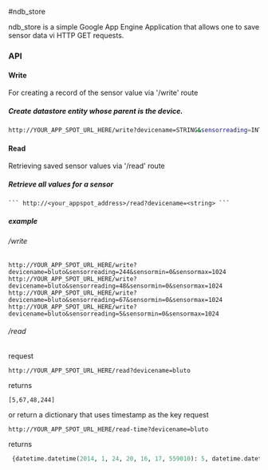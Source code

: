 #ndb_store

   ndb_store is a simple Google App Engine Application that allows one to save sensor data vi HTTP GET requests. 

### API

#### Write
For creating a record of the sensor value via '/write' route
 
##### Create datastore entity whose parent is the device.
```bash
http://YOUR_APP_SPOT_URL_HERE/write?devicename=STRING&sensorreading=INT&sensormin=INT&sensormax=INT
```
 
#### Read  
Retrieving saved sensor values via '/read' route 

##### Retrieve all values for a sensor
    ``` http://<your_appspot_address>/read?devicename=<string> ```
##### example
 
 ###### /write
```
http://YOUR_APP_SPOT_URL_HERE/write?devicename=bluto&sensorreading=244&sensormin=0&sensormax=1024
http://YOUR_APP_SPOT_URL_HERE/write?devicename=bluto&sensorreading=48&sensormin=0&sensormax=1024
http://YOUR_APP_SPOT_URL_HERE/write?devicename=bluto&sensorreading=67&sensormin=0&sensormax=1024
http://YOUR_APP_SPOT_URL_HERE/write?devicename=bluto&sensorreading=5&sensormin=0&sensormax=1024
```
 
###### /read 
 request
```
http://YOUR_APP_SPOT_URL_HERE/read?devicename=bluto
``` 
 returns
 ```
 [5,67,48,244]
 ```
 
or return a dictionary that uses timestamp as the key 
request
```
http://YOUR_APP_SPOT_URL_HERE/read-time?devicename=bluto
```
returns
```python
 {datetime.datetime(2014, 1, 24, 20, 16, 17, 559010): 5, datetime.datetime(2014, 1, 24, 20, 16, 38, 818940): 48, datetime.datetime(2014, 1, 24, 20, 15, 54, 543310): 22, datetime.datetime(2014, 1, 24, 20, 16, 10, 965960): 244, datetime.datetime(2014, 1, 24, 20, 16, 24, 399260): 67, datetime.datetime(2014, 1, 24, 20, 16, 1, 335910): 244}
 ```
 
 
 
 

